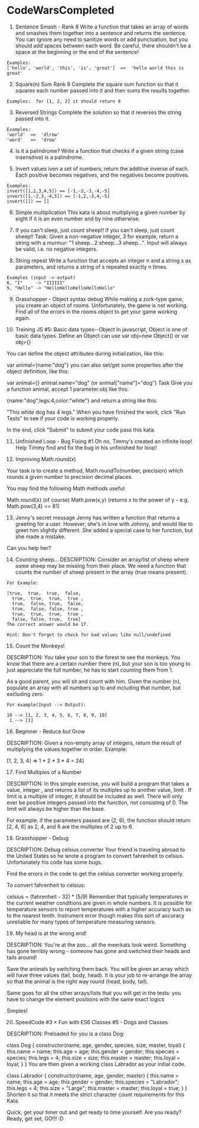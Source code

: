 # CodeWarsCompleted

1. Sentence Smash - Rank 8
Write a function that takes an array of words and smashes them together into a sentence and returns the sentence. You can ignore any need to sanitize words or add punctuation, but you should add spaces between each word. Be careful, there shouldn't be a space at the beginning or the end of the sentence!
```
Examples:
['hello', 'world', 'this', 'is', 'great']  =>  'hello world this is great'
```

2. Square(n) Sum Rank 8
Complete the square sum function so that it squares each number passed into it and then sums the results together.
```
Examples:  for [1, 2, 2] it should return 9  

```

3. Reversed Strings
Complete the solution so that it reverses the string passed into it.
```
Examples:
'world'  =>  'dlrow'
'word'   =>  'drow'
```

4. Is it a palindrome?
Write a function that checks if a given string (case insensitive) is a palindrome.


5. Invert values
iven a set of numbers, return the additive inverse of each. Each positive becomes negatives, and the negatives become positives.
```
Examples:
invert([1,2,3,4,5]) == [-1,-2,-3,-4,-5]
invert([1,-2,3,-4,5]) == [-1,2,-3,4,-5]
invert([]) == []
```
6. Simple multiplication
This kata is about multiplying a given number by eight if it is an even number and by nine otherwise.

7. If you can't sleep, just count sheep!!
If you can't sleep, just count sheep!!
Task:
Given a non-negative integer, 3 for example, return a string with a murmur: "1 sheep...2 sheep...3 sheep...". Input will always be valid, i.e. no negative integers.

8. String repeat
Write a function that accepts an integer n and a string s as parameters, and returns a string of s repeated exactly n times.
```
Examples (input -> output)
6, "I"     -> "IIIIII"
5, "Hello" -> "HelloHelloHelloHelloHello"
```
9. Grasshopper - Object syntax debug
While making a zork-type game, you create an object of rooms. Unfortunately, the game is not working. Find all of the errors in the rooms object to get your game working again.

10. Training JS #5: Basic data types--Object
In javascript, Object is one of basic data types. Define an Object can use var obj=new Object() or var obj={}

You can define the object attributes during initialization, like this:

var animal={name:"dog"}
you can also set/get some properties after the object definition, like this:

var animal={}
animal.name="dog"  (or animal["name"]="dog")
Task
Give you a function animal, accept 1 parameter:obj like this:

{name:"dog",legs:4,color:"white"}
and return a string like this:

"This white dog has 4 legs."
When you have finished the work, click "Run Tests" to see if your code is working properly.

In the end, click "Submit" to submit your code pass this kata.

11. Unfinished Loop - Bug Fixing #1
Oh no, Timmy's created an infinite loop! Help Timmy find and fix the bug in his unfinished for loop!

12. Improving Math.round(x)

Your task is to create a method, Math.roundTo(number, precision) which rounds a given number to precision decimal places.

You may find the following Math methods useful:

Math.round(x) (of course)
Math.pow(x,y) (returns x to the power of y - e.g. Math.pow(3,4) == 81)

13. Jenny's secret message
Jenny has written a function that returns a greeting for a user. However, she's in love with Johnny, and would like to greet him slightly different. She added a special case to her function, but she made a mistake.

Can you help her?

14. Counting sheep...
DESCRIPTION:
Consider an array/list of sheep where some sheep may be missing from their place. We need a function that counts the number of sheep present in the array (true means present).

```
For Example:

[true,  true,  true,  false,
  true,  true,  true,  true ,
  true,  false, true,  false,
  true,  false, false, true ,
  true,  true,  true,  true ,
  false, false, true,  true]
The correct answer would be 17.

Hint: Don't forget to check for bad values like null/undefined
```
15. Count the Monkeys!

DESCRIPTION:
You take your son to the forest to see the monkeys. You know that there are a certain number there (n), but your son is too young to just appreciate the full number, he has to start counting them from 1.

As a good parent, you will sit and count with him. Given the number (n), populate an array with all numbers up to and including that number, but excluding zero.

```
For example(Input --> Output):

10 --> [1, 2, 3, 4, 5, 6, 7, 8, 9, 10]
 1 --> [1]
```

16. Beginner - Reduce but Grow

DESCRIPTION:
Given a non-empty array of integers, return the result of multiplying the values together in order. Example:

[1, 2, 3, 4] => 1 * 2 * 3 * 4 = 24]

17. Find Multiples of a Number

DESCRIPTION:
In this simple exercise, you will build a program that takes a value, integer , and returns a list of its multiples up to another value, limit . If limit is a multiple of integer, it should be included as well. There will only ever be positive integers passed into the function, not consisting of 0. The limit will always be higher than the base.

For example, if the parameters passed are (2, 6), the function should return [2, 4, 6] as 2, 4, and 6 are the multiples of 2 up to 6.

18. Grasshopper - Debug

DESCRIPTION:
Debug celsius converter
Your friend is traveling abroad to the United States so he wrote a program to convert fahrenheit to celsius. Unfortunately his code has some bugs.

Find the errors in the code to get the celsius converter working properly.

To convert fahrenheit to celsius:

celsius = (fahrenheit - 32) * (5/9)
Remember that typically temperatures in the current weather conditions are given in whole numbers. It is possible for temperature sensors to report temperatures with a higher accuracy such as to the nearest tenth. Instrument error though makes this sort of accuracy unreliable for many types of temperature measuring sensors.

19. My head is at the wrong end!

DESCRIPTION: 
You're at the zoo... all the meerkats look weird. Something has gone terribly wrong - someone has gone and switched their heads and tails around!

Save the animals by switching them back. You will be given an array which will have three values (tail, body, head). It is your job to re-arrange the array so that the animal is the right way round (head, body, tail).

Same goes for all the other arrays/lists that you will get in the tests: you have to change the element positions with the same exact logics

Simples!

20. SpeedCode #3 × Fun with ES6 Classes #5 - Dogs and Classes

DESCRIPTION:
Preloaded for you is a class Dog:

class Dog {
  constructor(name, age, gender, species, size, master, loyal) {
    this.name = name;
    this.age = age;
    this.gender = gender;
    this.species = species;
    this.legs = 4;
    this.size = size;
    this.master = master;
    this.loyal = loyal;
  }
}
You are then given a working class Labrador as your initial code.

class Labrador {
  constructor(name, age, gender, master) {
    this.name = name;
    this.age = age;
    this.gender = gender;
    this.species = "Labrador";
    this.legs = 4;
    this.size = "Large";
    this.master = master;
    this.loyal = true;
  }
}
Shorten it so that it meets the strict character count requirements for this Kata.

Quick, get your timer out and get ready to time yourself. Are you ready? Ready, get set, GO!!! :D